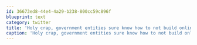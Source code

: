 ```yaml
---
id: 36673ed8-44e4-4a29-b238-800cc59c896f
blueprint: text
category: twitter
title: 'Holy crap, government entities sure know how to not build online applications.'
caption: 'Holy crap, government entities sure know how to not build online applications.'
---
```

